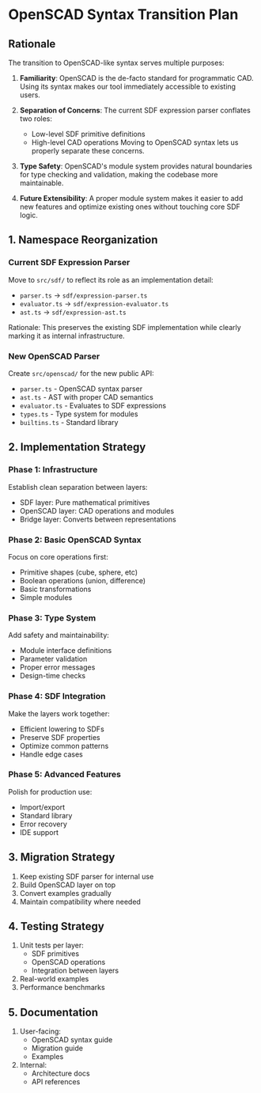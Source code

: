 # OpenSCAD Syntax Transition Plan

## Rationale

The transition to OpenSCAD-like syntax serves multiple purposes:

1. **Familiarity**: OpenSCAD is the de-facto standard for programmatic CAD. Using its syntax makes our tool immediately accessible to existing users.

2. **Separation of Concerns**: The current SDF expression parser conflates two roles:
   - Low-level SDF primitive definitions
   - High-level CAD operations
   Moving to OpenSCAD syntax lets us properly separate these concerns.

3. **Type Safety**: OpenSCAD's module system provides natural boundaries for type checking and validation, making the codebase more maintainable.

4. **Future Extensibility**: A proper module system makes it easier to add new features and optimize existing ones without touching core SDF logic.

## 1. Namespace Reorganization

### Current SDF Expression Parser
Move to `src/sdf/` to reflect its role as an implementation detail:
- `parser.ts` -> `sdf/expression-parser.ts`
- `evaluator.ts` -> `sdf/expression-evaluator.ts`
- `ast.ts` -> `sdf/expression-ast.ts`

Rationale: This preserves the existing SDF implementation while clearly marking it as internal infrastructure.

### New OpenSCAD Parser
Create `src/openscad/` for the new public API:
- `parser.ts` - OpenSCAD syntax parser
- `ast.ts` - AST with proper CAD semantics
- `evaluator.ts` - Evaluates to SDF expressions
- `types.ts` - Type system for modules
- `builtins.ts` - Standard library

## 2. Implementation Strategy

### Phase 1: Infrastructure
Establish clean separation between layers:
- SDF layer: Pure mathematical primitives
- OpenSCAD layer: CAD operations and modules
- Bridge layer: Converts between representations

### Phase 2: Basic OpenSCAD Syntax
Focus on core operations first:
- Primitive shapes (cube, sphere, etc)
- Boolean operations (union, difference)
- Basic transformations
- Simple modules

### Phase 3: Type System
Add safety and maintainability:
- Module interface definitions
- Parameter validation
- Proper error messages
- Design-time checks

### Phase 4: SDF Integration
Make the layers work together:
- Efficient lowering to SDFs
- Preserve SDF properties
- Optimize common patterns
- Handle edge cases

### Phase 5: Advanced Features
Polish for production use:
- Import/export
- Standard library
- Error recovery
- IDE support

## 3. Migration Strategy

1. Keep existing SDF parser for internal use
2. Build OpenSCAD layer on top
3. Convert examples gradually
4. Maintain compatibility where needed

## 4. Testing Strategy

1. Unit tests per layer:
   - SDF primitives
   - OpenSCAD operations
   - Integration between layers
2. Real-world examples
3. Performance benchmarks

## 5. Documentation

1. User-facing:
   - OpenSCAD syntax guide
   - Migration guide
   - Examples
2. Internal:
   - Architecture docs
   - API references
